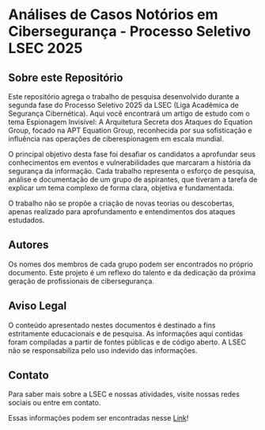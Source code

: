 # Análises de Casos Notórios em Cibersegurança - Processo Seletivo LSEC 2025

## Sobre este Repositório
Este repositório agrega o trabalho de pesquisa desenvolvido durante a segunda fase do Processo Seletivo 2025 da LSEC (Liga Acadêmica de Segurança Cibernética). Aqui você encontrará um artigo de estudo com o tema Espionagem Invisível: A Arquitetura Secreta dos Ataques do Equation Group, focado na APT Equation Group, reconhecida por sua sofisticação e influência nas operações de ciberespionagem em escala mundial.

O principal objetivo desta fase foi desafiar os candidatos a aprofundar seus conhecimentos em eventos e vulnerabilidades que marcaram a história da segurança da informação. Cada trabalho representa o esforço de pesquisa, análise e documentação de um grupo de aspirantes, que tiveram a tarefa de explicar um tema complexo de forma clara, objetiva e fundamentada. 

O trabalho não se propõe a criação de novas teorias ou descobertas, apenas realizado para aprofundamento e entendimentos dos ataques estudados.

## Autores
Os nomes dos membros de cada grupo podem ser encontrados no próprio documento. Este projeto é um reflexo do talento e da dedicação da próxima geração de profissionais de cibersegurança.

## Aviso Legal
O conteúdo apresentado nestes documentos é destinado a fins estritamente educacionais e de pesquisa. As informações aqui contidas foram compiladas a partir de fontes públicas e de código aberto. A LSEC não se responsabiliza pelo uso indevido das informações.

## Contato
Para saber mais sobre a LSEC e nossas atividades, visite nossas redes sociais ou entre em contato. 

Essas informações podem ser encontradas nesse [Link](https://linktr.ee/lsec.ufpe)!
